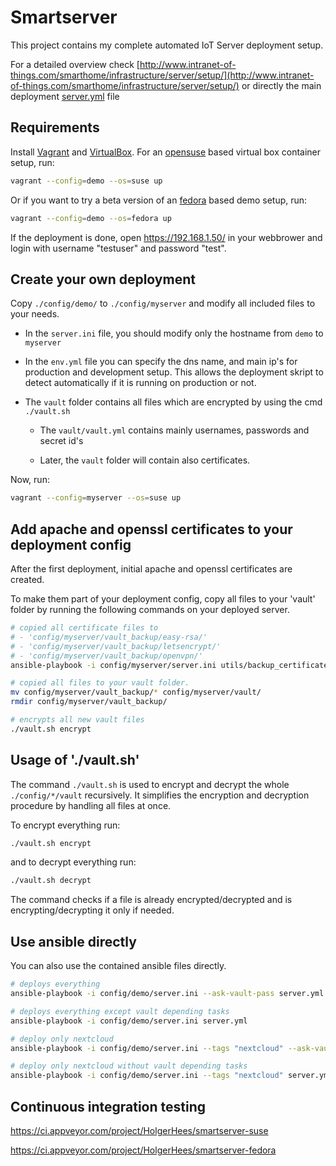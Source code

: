 # Smartserver

This project contains my complete automated IoT Server deployment setup.

For a detailed overview check [http://www.intranet-of-things.com/smarthome/infrastructure/server/setup/](http://www.intranet-of-things.com/smarthome/infrastructure/server/setup/) or directly the main deployment [server.yml](https://github.com/HolgerHees/smartserver/blob/master/server.yml) file

## Requirements

Install [Vagrant](https://www.vagrantup.com/) and [VirtualBox](https://www.virtualbox.org/). For an [opensuse](https://www.opensuse.org/) based virtual box container setup, run:

```bash
vagrant --config=demo --os=suse up
```

Or if you want to try a beta version of an [fedora](https://getfedora.org/) based demo setup, run:

```bash
vagrant --config=demo --os=fedora up
```

If the deployment is done, open https://192.168.1.50/ in your webbrower and login with username "testuser" and password "test".

## Create your own deployment

Copy `./config/demo/` to `./config/myserver` and modify all included files to your needs. 

* In the `server.ini` file, you should modify only the hostname from `demo` to `myserver`

* In the `env.yml` file you can specify the dns name, and main ip's for production and development setup. This allows the deployment skript to detect automatically if it is running on production or not.

* The `vault` folder contains all files which are encrypted by using the cmd `./vault.sh`

  * The `vault/vault.yml` contains mainly usernames, passwords and secret id's

  * Later, the `vault` folder will contain also certificates.
  
Now, run:

```bash
vagrant --config=myserver --os=suse up
```
  
## Add apache and openssl certificates to your deployment config

After the first deployment, initial apache and openssl certificates are created. 

To make them part of your deployment config, copy all files to your 'vault' folder by running the following commands on your deployed server.

```bash
# copied all certificate files to
# - 'config/myserver/vault_backup/easy-rsa/'
# - 'config/myserver/vault_backup/letsencrypt/'
# - 'config/myserver/vault_backup/openvpn/'
ansible-playbook -i config/myserver/server.ini utils/backup_certificates.yml

# copied all files to your vault folder.
mv config/myserver/vault_backup/* config/myserver/vault/
rmdir config/myserver/vault_backup/

# encrypts all new vault files
./vault.sh encrypt
```

## Usage of './vault.sh'

The command `./vault.sh` is used to encrypt and decrypt the whole `./config/*/vault` recursively. It simplifies the encryption and decryption procedure by handling all files at once.

To encrypt everything run:

```bash
./vault.sh encrypt
```

and to decrypt everything run:

```bash
./vault.sh decrypt
```

The command checks if a file is already encrypted/decrypted and is encrypting/decrypting it only if needed.

## Use ansible directly

You can also use the contained ansible files directly.

```bash
# deploys everything
ansible-playbook -i config/demo/server.ini --ask-vault-pass server.yml

# deploys everything except vault depending tasks
ansible-playbook -i config/demo/server.ini server.yml

# deploy only nextcloud
ansible-playbook -i config/demo/server.ini --tags "nextcloud" --ask-vault-pass server.yml

# deploy only nextcloud without vault depending tasks
ansible-playbook -i config/demo/server.ini --tags "nextcloud" server.yml
```

## Continuous integration testing

https://ci.appveyor.com/project/HolgerHees/smartserver-suse

https://ci.appveyor.com/project/HolgerHees/smartserver-fedora
